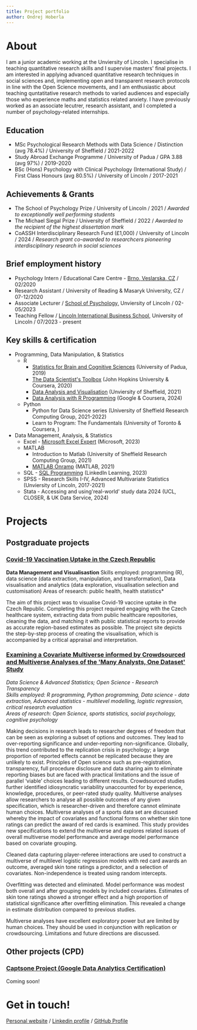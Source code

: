 ```yaml
---
title: Project portfolio
author: Ondrej Hoberla
---
```


# About

I am a junior academic working at the Unviersity of Lincoln. I specialise in teaching quantitative research skills and I supervise masters' final projects. I am interested in applying advanced quantitative research techniques in social sciences and, implementing open and transparent research protocols in line with the Open Science movements, and I am enthusiastic about teaching quntatitative research methods to varied audiences and especially those who experience maths and statistics related anxiety. I have previously worked as an associate lecutrer, research assistant, and I completed a number of psychology-related internships.

## Education

* MSc Psychological Research Methods with Data Science / Distinction (avg 78.4%) / University of Sheffield / 2021-2022
* Study Abroad Exchange Programme / University of Padua / GPA 3.88 (avg 97%) / 2019-2020
* BSc (Hons) Psychology with Clinical Psychology (International Study) / First Class Honours (avg 80.5%) / University of Lincoln / 2017-2021

## Achievements & Grants

*  The School of Psychology Prize / University of Lincoln / 2021 / *Awarded to exceptionally well performing students*
* The Michael Siegal Prize / University of Sheffield / 2022 / *Awarded to the recipient of the highest dissertation mark*
* CoASSH Interdisciplinary Research Fund (£1,000) / University of Lincoln / 2024 / *Research grant co-awarded to researchcers pioneering interdisciplinary research in social sciences*

## Brief employment history

*   Psychology Intern / Educational Care Centre - [Brno, Veslarska, CZ](https://strediskobrno.cz) / 02/2020
*   Research Assistant / University of Reading & Masaryk University, CZ / 07-12/2020
*   Associate Lecturer / [School of Psychology,](https://www.lincoln.ac.uk/psychology/) Unviersity of Lincoln / 02-05/2023
*   Teaching Fellow / [Lincoln International Business School,](lincoln.ac.uk/lbs) University of Lincoln / 07/2023 - present

## Key skills & certification

*   Programming, Data Manipulation, & Statistics
    +   R
        +   [Statistics for Brain and Cognitive Sciences](https://en.didattica.unipd.it/off/2019/LM/PS/PS1932/000ZZ/PSO2044208/N0) (University of Padua, 2019)
        +   [The Data Scientist's Toolbox](https://www.coursera.org/account/accomplishments/verify/CL22ZFGNN7LL) (John Hopkins University & Coursera, 2020)
        +   [Data Analysis and Visualisation](https://tomstafford.github.io/psy6422/) (Unviersity of Sheffield, 2021)
        +   [Data Analysis with R Programming](https://www.coursera.org/account/accomplishments/verify/8NDA6FPNMEC7) (Google & Coursera, 2024)
    +   Python
        +   Python for Data Science series (University of Sheffield Research Computing Group, 2021-2022)
        +   Learn to Program: The Fundamentals (University of Toronto & Coursera, )
*   Data Management, Analysis, & Statistics
    +   Excel - [Microsoft Excel Expert](https://www.credly.com/badges/6bc30f72-6e0a-46a9-900f-42ae40a930a3/public_url) (Microsoft, 2023)
    +   MATLAB
        +   Introduction to Matlab (University of Sheffield Research Computing Group, 2021)
        +   [MATLAB Onramp](https://matlabacademy.mathworks.com/progress/share/report.html?id=0c5b6aa8-ddb9-4ab2-9fd7-0ac4c9adcbd6&) (MATLAB, 2021)
    +   SQL - [SQL Programming](https://www.linkedin.com/learning/certificates/7a33964bbc97ff10ed9eaa35c1f00032df1b71890f17116d7045188c1a6f92e7?u=42436980) (LinkedIn Learning, 2023)
    +   SPSS - Research Skills I-IV, Advanced Multivariate Statistics (Unviersity of Lincoln, 2017-2021)
    +   Stata - Accessing and using'real-world' study data 2024 (UCL, CLOSER, & UK Data Service, 2024)

# Projects

## Postgraduate projects

### [Covid-19 Vaccination Uptake in the Czech Republic](https://hoberla.github.io/portfolio/dataviz/)

**Data Management and Visualisastion** Skills employed: programming (R), data science (data extraction, manipulation, and transformation), Data visualisation and analytics (data exploration, visualisation selection and customisation) Areas of research: public health, health statistics\*

The aim of this project was to visualise Covid-19 vaccine uptake in the Czech Republic. Completing this project required engaging with the Czech healthcare system, extracting data from public healthcare repositories, cleaning the data, and matching it with public statistical reports to provide as accurate region-based estimates as possible. The project site depicts the step-by-step process of creating the visualisation, which is accompanied by a critical appraisal and interpretation.

### [Examining a Covariate Multiverse informed by Crowdsourced and Multiverse Analyses of the 'Many Analysts, One Dataset' Study](https://hoberla.github.io/portfolio/diss/)

*Data Science & Advanced Statistics; Open Science - Research Transparency\
Skills employed: R programming, Python programming, Data science - data extraction, Advanced statistics - multilevel modelling, logistic regression, critical research evaluation\
Areas of research: Open Science, sports statistics, social psychology, cognitive psychology*

Making decisions in research leads to researcher degrees of freedom that can be seen as exploring a subset of options and outcomes. They lead to over-reporting significance and under-reporting non-significance. Globally, this trend contributed to the replication crisis in psychology; a large proportion of reported effects cannot be replicated because they are unlikely to exist. Principles of Open science such as pre-registration, transparency, full procedure disclosure and data sharing aim to eliminate reporting biases but are faced with practical limitations and the issue of parallel ‘viable’ choices leading to different results. Crowdsourced studies further identified idiosyncratic variability unaccounted for by experience, knowledge, procedures, or peer-rated study quality. Multiverse analyses allow researchers to analyse all possible outcomes of any given specification, which is researcher-driven and therefore cannot eliminate human choices. Multiverse analyses of a sports data set are discussed whereby the impact of covariates and functional forms on whether skin tone ratings can predict the award of red cards is examined. This study provides new specifications to extend the multiverse and explores related issues of overall multiverse model performance and average model performance based on covariate grouping.

Cleaned data capturing player-referee interactions are used to construct a multiverse of multilevel logistic regression models with red card awards an outcome, averaged skin tone ratings a predictor, and a selection of covariates. Non-independence is treated using random intercepts.

Overfitting was detected and eliminated. Model performance was modest both overall and after grouping models by included covariates. Estimates of skin tone ratings showed a stronger effect and a high proportion of statistical significance after overfitting elimination. This revealed a change in estimate distribution compared to previous studies.

Multiverse analyses have excellent exploratory power but are limited by human choices. They should be used in conjunction with replication or crowdsourcing. Limitations and future directions are discussed.

## Other projects (CPD)

### [Captsone Project (Google Data Analytics Certification)](https://hoberla.github.io/portfolio/gdacase/)

Coming soon!

# Get in touch!
[Personal website](http://hoberla.eu) / [Linkedin profile](https://go.hoberla.eu/linkedin) / [GitHub Profile](https://go.hoberla.eu/github)